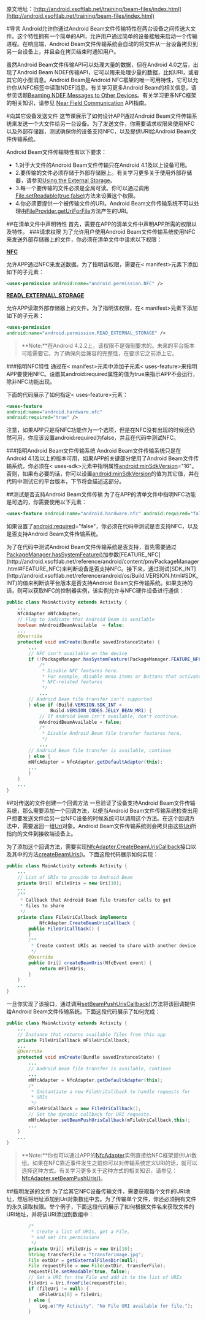 原文地址：[http://android.xsoftlab.net/training/beam-files/index.html](http://android.xsoftlab.net/training/beam-files/index.html)

#导言
Android允许你通过Android Beam文件传输特性在两台设备之间传送大文件。这个特性拥有一个简单的API，允许用户通过简单的设备接触来启动一个传输进程。在响应端，Android Beam文件传输系统会自动的将文件从一台设备拷贝到另一台设备上，并且会在拷贝结束时通知用户。

虽然Android Beam文件传输API可以处理大量的数据，但在Android 4.0之后，出现了Android Beam NDEF传输API，它可以用来处理少量的数据，比如URI，或者其它的小型消息。Android Beam是Android NFC框架的唯一可用特性，它可以允许你从NFC标签中读取NDEF消息。有关学习更多Android Beam的相关信息，请参见话题[Beaming NDEF Messages to Other Devices](http://android.xsoftlab.net/guide/topics/connectivity/nfc/nfc.html#p2p)。有关学习更多NFC框架的相关知识，请参见 [Near Field Communication](http://android.xsoftlab.net/guide/topics/connectivity/nfc/index.html) API指南。


#向其它设备发送文件
这节课展示了如何设计APP通过Android Beam文件传输系统来发送一个大文件给另一台设备。为了发送文件，你需要请求权限来使用NFC以及外部存储器，测试确保你的设备支持NFC，以及提供URI给Android Beam文件传输系统。

Android Beam文件传输特性有以下要求：

- 1.对于大文件的Android Beam文件传输只在Android 4.1及以上设备可用。
- 2.要传输的文件必须存储于外部存储器上。有关学习更多关于使用外部存储器，请参见[Using the External Storage](http://android.xsoftlab.net/guide/topics/data/data-storage.html#filesExternal)。
- 3.每一个要传输的文件必须是全局可读。你可以通过调用[File.setReadable(true,false)](http://android.xsoftlab.net/reference/java/io/File.html#setReadable(boolean))方法来设置这个权限。
- 4.你必须要提供一个被传输文件的URI。Android Beam文件传输系统不可以处理由[FileProvider.getUriForFile](http://android.xsoftlab.net/reference/android/support/v4/content/FileProvider.html#getUriForFile(android.content.Context,%20java.lang.String,%20java.io.File))方法产生的URI。

##在清单文件中声明特性
首先，需要在APP的清单文件中声明APP所需的权限以及特性。
###请求权限
为了允许用户使用Android Beam文件传输系统使用NFC来发送外部存储器上的文件，你必须在清单文件中请求以下权限：

**[NFC](http://android.xsoftlab.net/reference/android/Manifest.permission.html#NFC)**

允许APP通过NFC来发送数据。为了指明该权限，需要在< manifest>元素下添加如下的子元素：

```xml
<uses-permission android:name="android.permission.NFC" />
```

**[READ\\_EXTERNAL\\_STORAGE](http://android.xsoftlab.net/reference/android/Manifest.permission.html#READ_EXTERNAL_STORAGE)**

允许APP读取外部存储器上的文件。为了指明该权限，在< manifest>元素下添加如下的子元素：

```xml
<uses-permission
android:name="android.permission.READ_EXTERNAL_STORAGE" />
```

> **Note:**在Android 4.2.2上，该权限不是强制要求的。未来的平台版本可能需要它。为了确保向后兼容的完整性，在要求它之前添上它。

###指明NFC特性
通过在< manifest>元素中添加子元素< uses-feature>来指明APP要使用NFC。设置其android:required属性的值为true来指示APP不会运行，除非NFC功能出现。

下面的代码展示了如何指定< uses-feature>元素：
```xml
<uses-feature
android:name="android.hardware.nfc"
android:required="true" />
```

注意，如果APP只是将NFC功能作为一个选项，但是在NFC没有出现的时候还仍然可用，你应该设置android:required为false，并且在代码中测试NFC。


###指明Android Beam文件传输系统
Android Beam文件传输系统只是在Android 4.1及以上的版本可用，如果APP的关键部分使用了Android Beam文件传输系统，你必须在< uses-sdk>元素中指明属性[android:minSdkVersion](http://android.xsoftlab.net/guide/topics/manifest/uses-sdk-element.html#min)="16"。
否则，如果有必要的话，你可以设置[android:minSdkVersion](http://android.xsoftlab.net/guide/topics/manifest/uses-sdk-element.html#min)的值为其它值，并在代码中测试它的平台版本，下节将会描述这部分。

##测试是否支持Android Beam文件传输
为了在APP的清单文件中指明NFC功能是可选的，你需要使用以下元素：
```xml
<uses-feature android:name="android.hardware.nfc" android:required="false" />
```

如果设置了[android:required](http://android.xsoftlab.net/guide/topics/manifest/uses-feature-element.html#required)="false"，你必须在代码中测试是否支持NFC，以及是否支持Android Beam文件传输系统。

为了在代码中测试Android Beam文件传输系统是否支持，首先需要通过[PackageManager.hasSystemFeature()](http://android.xsoftlab.net/reference/android/content/pm/PackageManager.html#hasSystemFeature(java.lang.String))加参数[FEATURE_NFC](http://android.xsoftlab.net/reference/android/content/pm/PackageManager.html#FEATURE_NFC)来判断设备是否支持NFC。接下来，通过测试[SDK_INT](http://android.xsoftlab.net/reference/android/os/Build.VERSION.html#SDK_INT)的值来判断该平台版本是否支持Android Beam文件传输系统。如果支持的话，则可以获取NFC的控制器实例，该实例允许与NFC硬件设备进行通信：
```java
public class MainActivity extends Activity {
    ...
    NfcAdapter mNfcAdapter;
    // Flag to indicate that Android Beam is available
    boolean mAndroidBeamAvailable  = false;
    ...
    @Override
    protected void onCreate(Bundle savedInstanceState) {
        ...
        // NFC isn't available on the device
        if (!PackageManager.hasSystemFeature(PackageManager.FEATURE_NFC)) {
            /*
             * Disable NFC features here.
             * For example, disable menu items or buttons that activate
             * NFC-related features
             */
            ...
        // Android Beam file transfer isn't supported
        } else if (Build.VERSION.SDK_INT <
                Build.VERSION_CODES.JELLY_BEAN_MR1) {
            // If Android Beam isn't available, don't continue.
            mAndroidBeamAvailable = false;
            /*
             * Disable Android Beam file transfer features here.
             */
            ...
        // Android Beam file transfer is available, continue
        } else {
        mNfcAdapter = NfcAdapter.getDefaultAdapter(this);
        ...
        }
    }
    ...
}
```

##对传送的文件创建一个回调方法
一旦验证了设备支持Android Beam文件传输系统，那么需要添加一个回调方法，以便当Android Beam文件传输系统检查出用户想要发送文件给另一台NFC设备的时候系统可以调用这个方法。在这个回调方法中，需要返回一组[Uri](http://android.xsoftlab.net/reference/android/net/Uri.html)对象。Android Beam文件传输系统则会拷贝由这些[Uri](http://android.xsoftlab.net/reference/android/net/Uri.html)所指向的文件到接收端设备上。

为了添加这个回调方法，需要实现[NfcAdapter.CreateBeamUrisCallback](http://android.xsoftlab.net/reference/android/nfc/NfcAdapter.CreateBeamUrisCallback.html)接口以及其中的方法[createBeamUris()](http://android.xsoftlab.net/reference/android/nfc/NfcAdapter.CreateBeamUrisCallback.html#createBeamUris(android.nfc.NfcEvent))。下面这段代码展示如何实现：
```java
public class MainActivity extends Activity {
    ...
    // List of URIs to provide to Android Beam
    private Uri[] mFileUris = new Uri[10];
    ...
    /**
     * Callback that Android Beam file transfer calls to get
     * files to share
     */
    private class FileUriCallback implements
            NfcAdapter.CreateBeamUrisCallback {
        public FileUriCallback() {
        }
        /**
         * Create content URIs as needed to share with another device
         */
        @Override
        public Uri[] createBeamUris(NfcEvent event) {
            return mFileUris;
        }
    }
    ...
}
```

一旦你实现了该接口，通过调用[setBeamPushUrisCallback()](http://android.xsoftlab.net/reference/android/nfc/NfcAdapter.html#setBeamPushUrisCallback(android.nfc.NfcAdapter.CreateBeamUrisCallback,%20android.app.Activity))方法将该回调提供给Android Beam文件传输系统。下面这段代码展示了如何完成：
```java
public class MainActivity extends Activity {
    ...
    // Instance that returns available files from this app
    private FileUriCallback mFileUriCallback;
    ...
    @Override
    protected void onCreate(Bundle savedInstanceState) {
        ...
        // Android Beam file transfer is available, continue
        ...
        mNfcAdapter = NfcAdapter.getDefaultAdapter(this);
        /*
         * Instantiate a new FileUriCallback to handle requests for
         * URIs
         */
        mFileUriCallback = new FileUriCallback();
        // Set the dynamic callback for URI requests.
        mNfcAdapter.setBeamPushUrisCallback(mFileUriCallback,this);
        ...
    }
    ...
}
```

> **Note:**你也可以通过APP的[NfcAdapter](http://android.xsoftlab.net/reference/android/nfc/NfcAdapter.html)实例直接给NFC框架提供Uri数组。如果在NFC靠近事件发生之前你可以对传输系统定义URI的话，就可以选择这种方式。有关学习更多关于这种方式的相关知识，请参见：[NfcAdapter.setBeamPushUris()](http://android.xsoftlab.net/reference/android/nfc/NfcAdapter.html#setBeamPushUris(android.net.Uri[],%20android.app.Activity))。

##指明发送的文件
为了给其它NFC设备传输文件，需要获取每个文件的URI地址，然后将地址添加到Uri对象数组中去。为了传输单个文件，你还必须拥有文件的永久读取权限。举个例子，下面这段代码展示了如何根据文件名来获取文件的URI地址，并将该URI添加到数组中：
```java
        /*
         * Create a list of URIs, get a File,
         * and set its permissions
         */
        private Uri[] mFileUris = new Uri[10];
        String transferFile = "transferimage.jpg";
        File extDir = getExternalFilesDir(null);
        File requestFile = new File(extDir, transferFile);
        requestFile.setReadable(true, false);
        // Get a URI for the File and add it to the list of URIs
        fileUri = Uri.fromFile(requestFile);
        if (fileUri != null) {
            mFileUris[0] = fileUri;
        } else {
            Log.e("My Activity", "No File URI available for file.");
        }
```
